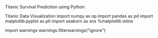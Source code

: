 Titanic Survival Prediction using Python


Titanic Data Visualization
import numpy as np
import pandas as pd
import matplotlib.pyplot as plt
import seaborn as sns
%matplotlib inline

import warnings
warnings.filterwarnings("ignore")


